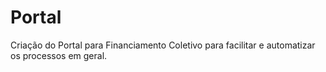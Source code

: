 Portal
======

Criação do Portal para Financiamento Coletivo para facilitar e automatizar os processos em geral.
